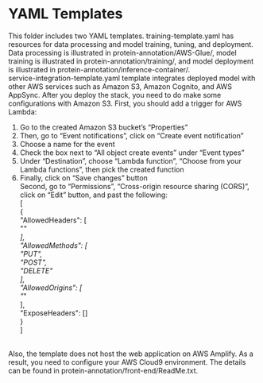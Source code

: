 # YAML Templates

This folder includes two YAML templates. training-template.yaml has resources for data processing and model training, tuning, and deployment. Data processing is illustrated in protein-annotation/AWS-Glue/, model training is illustrated in protein-annotation/training/, and model deployment is illustrated in protein-annotation/inference-container/. <br>
service-integration-template.yaml template integrates deployed model with other AWS services such as Amazon S3, Amazon Cognito, and AWS AppSync. After you deploy the stack, you need to do make some configurations with Amazon S3. First, you should add a trigger for AWS Lambda: <br>
1.	Go to the created Amazon S3 bucket’s “Properties”
2.	Then, go to “Event notifications”, click on “Create event notification”
3.	Choose a name for the event
4.	Check the box next to “All object create events” under “Event types”
5.	Under “Destination”, choose “Lambda function”, “Choose from your Lambda functions”, then pick the created function
6.	Finally, click on “Save changes” button <br>
Second, go to “Permissions”, “Cross-origin resource sharing (CORS)”, click on “Edit” button, and past the following: <br>
[ <br>
    { <br>
        "AllowedHeaders": [ <br>
            "*" <br>
        ], <br>
        "AllowedMethods": [ <br>
            "PUT", <br>
            "POST", <br>
            "DELETE" <br>
        ], <br>
        "AllowedOrigins": [ <br>
            "*" <br>
        ], <br>
        "ExposeHeaders": [] <br>
    } <br>
] <br>
<br>
Also, the template does not host the web application on AWS Amplify. As a result, you need to configure your AWS Cloud9 environment. The details can be found in protein-annotation/front-end/ReadMe.txt.



